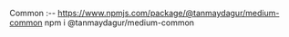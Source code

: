 Common :-- https://www.npmjs.com/package/@tanmaydagur/medium-common 
           npm i @tanmaydagur/medium-common
